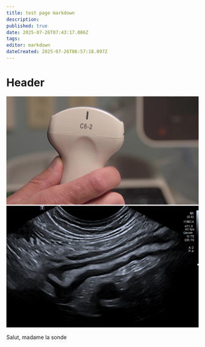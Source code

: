 ```yaml
---
title: test page markdown
description: 
published: true
date: 2025-07-26T07:43:17.086Z
tags: 
editor: markdown
dateCreated: 2025-07-26T06:57:18.097Z
---
```


# Header

![image.jpg](/image.jpg) ![iléïte.jpg](/iléïte.jpg)

Salut, madame la sonde

